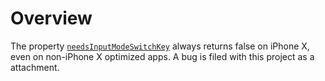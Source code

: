 # Overview

The property [`needsInputModeSwitchKey`](https://developer.apple.com/documentation/uikit/uiinputviewcontroller/2875741-needsinputmodeswitchkey?language=objc) always returns false on iPhone X, even on non-iPhone X optimized apps. A bug is filed with this project as a attachment.
